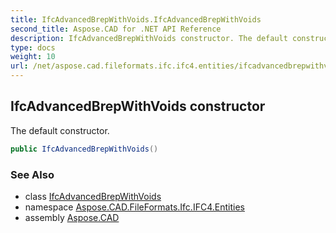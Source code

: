 ```yaml
---
title: IfcAdvancedBrepWithVoids.IfcAdvancedBrepWithVoids
second_title: Aspose.CAD for .NET API Reference
description: IfcAdvancedBrepWithVoids constructor. The default constructor
type: docs
weight: 10
url: /net/aspose.cad.fileformats.ifc.ifc4.entities/ifcadvancedbrepwithvoids/ifcadvancedbrepwithvoids/
---
```

## IfcAdvancedBrepWithVoids constructor

The default constructor.

```csharp
public IfcAdvancedBrepWithVoids()
```

### See Also

* class [IfcAdvancedBrepWithVoids](../)
* namespace [Aspose.CAD.FileFormats.Ifc.IFC4.Entities](../../ifcadvancedbrepwithvoids/)
* assembly [Aspose.CAD](../../../)


